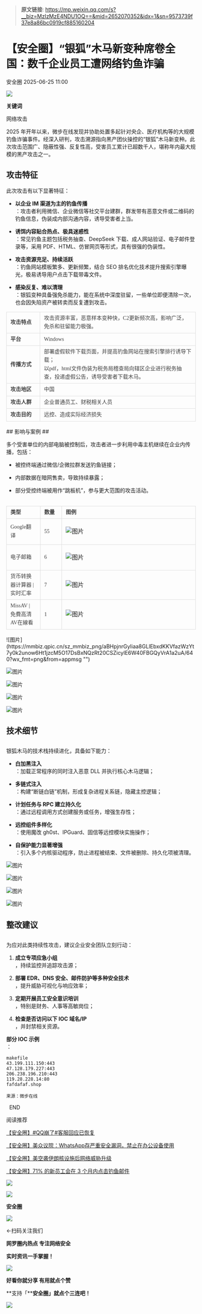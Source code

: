 > **原文链接**: https://mp.weixin.qq.com/s?__biz=MzIzMzE4NDU1OQ==&mid=2652070352&idx=1&sn=9573739f37e8a86bc0919cf885160204

#  【安全圈】“银狐”木马新变种席卷全国：数千企业员工遭网络钓鱼诈骗  
 安全圈   2025-06-25 11:00  
  
![](https://mmbiz.qpic.cn/sz_mmbiz_png/aBHpjnrGylgOvEXHviaXu1fO2nLov9bZ055v7s8F6w1DD1I0bx2h3zaOx0Mibd5CngBwwj2nTeEbupw7xpBsx27Q/640?wx_fmt=other&from=appmsg&tp=webp&wxfrom=5&wx_lazy=1&wx_co=1 "")  
  
  
**关键词**  
  
  
  
网络攻击  
  
  
2025 年开年以来，微步在线发现并协助处置多起针对央企、医疗机构等的大规模钓鱼诈骗事件。经深入研判，攻击溯源指向黑产团伙操控的“银狐”木马新变种。此次攻击范围广、隐蔽性强、反复性高，受害员工累计已超数千人，堪称年内最大规模的黑产攻击之一。  
## 攻击特征  
  
此次攻击有以下显著特征：  
- **以企业 IM 渠道为主的钓鱼传播**  
：攻击者利用微信、企业微信等社交平台建群，群发带有恶意文件或二维码的钓鱼信息，伪装成内部沟通内容，诱导受害者上当。  
  
- **诱饵内容贴合热点、极具迷惑性**  
：常见钓鱼主题包括税务抽查、DeepSeek 下载、成人网站验证、电子邮件登录等，采用 PDF、HTML、仿冒网页等形式，具有很强的伪装性。  
  
- **攻击资源充足、持续活跃**  
：钓鱼网站模板繁多、更新频繁，结合 SEO 排名优化技术提升搜索引擎曝光，极易诱导用户点击下载带毒文件。  
  
- **感染反复、难以清理**  
：银狐变种具备强免杀能力，能在系统中深度驻留，一些单位即便清除一次，也会因失陷资产被转卖而反复遭到攻击。  
  
<table><tbody><tr style="box-sizing: border-box;padding: 0px;max-width: 100%;"><td data-colwidth="103" width="103" style="box-sizing: border-box;padding: 5px 10px;border: 1px solid rgb(221, 221, 221);max-width: 100%;"><p style="box-sizing: border-box;margin: 0px;line-height: 1.7;max-width: 100%;min-height: 1em;"><span style="box-sizing: border-box;padding: 0px;max-width: 100%;font-family: none;line-height: 1.6;"><span style="box-sizing: border-box;padding: 0px;max-width: 100%;font-size: 14px;color: rgb(63, 63, 63);font-weight: bold;"><span leaf="">攻击特点</span></span></span></p></td><td data-colwidth="499" width="499" style="box-sizing: border-box;padding: 5px 10px;border: 1px solid rgb(221, 221, 221);max-width: 100%;"><p style="box-sizing: border-box;margin: 0px;line-height: 1.7;max-width: 100%;min-height: 1em;"><span style="box-sizing: border-box;padding: 0px;max-width: 100%;font-family: none;line-height: 1.6;"><span style="box-sizing: border-box;padding: 0px;max-width: 100%;font-size: 14px;color: rgb(63, 63, 63);"><span leaf="">攻击资源丰富，恶意样本变种快，C2更新频次高，影响广泛，免杀和驻留能力极强。</span></span></span></p></td></tr><tr style="box-sizing: border-box;padding: 0px;max-width: 100%;"><td data-colwidth="103" width="103" style="box-sizing: border-box;padding: 5px 10px;border: 1px solid rgb(221, 221, 221);max-width: 100%;"><p style="box-sizing: border-box;margin: 0px;line-height: 1.7;max-width: 100%;min-height: 1em;"><span style="box-sizing: border-box;padding: 0px;max-width: 100%;font-family: none;line-height: 1.6;"><span style="box-sizing: border-box;padding: 0px;max-width: 100%;font-size: 14px;color: rgb(63, 63, 63);font-weight: bold;"><span leaf="">平台</span></span></span></p></td><td data-colwidth="499" width="499" style="box-sizing: border-box;padding: 5px 10px;border: 1px solid rgb(221, 221, 221);max-width: 100%;"><p style="box-sizing: border-box;margin: 0px;line-height: 1.7;max-width: 100%;min-height: 1em;"><span style="box-sizing: border-box;padding: 0px;max-width: 100%;font-family: none;line-height: 1.6;"><span style="box-sizing: border-box;padding: 0px;max-width: 100%;font-size: 14px;color: rgb(63, 63, 63);"><span leaf="">Windows</span></span></span></p></td></tr><tr style="box-sizing: border-box;padding: 0px;max-width: 100%;"><td data-colwidth="103" width="103" style="box-sizing: border-box;padding: 5px 10px;border: 1px solid rgb(221, 221, 221);max-width: 100%;"><p style="box-sizing: border-box;margin: 0px;line-height: 1.7;max-width: 100%;min-height: 1em;"><span style="box-sizing: border-box;padding: 0px;max-width: 100%;font-family: none;line-height: 1.6;"><span style="box-sizing: border-box;padding: 0px;max-width: 100%;font-size: 14px;color: rgb(63, 63, 63);font-weight: bold;"><span leaf="">传播方式</span></span></span></p></td><td data-colwidth="499" width="499" style="box-sizing: border-box;padding: 5px 10px;border: 1px solid rgb(221, 221, 221);max-width: 100%;"><p style="box-sizing: border-box;margin: 0px;line-height: 1.7;max-width: 100%;min-height: 1em;"><span style="box-sizing: border-box;padding: 0px;max-width: 100%;font-family: none;line-height: 1.6;"><span style="box-sizing: border-box;padding: 0px;max-width: 100%;font-size: 14px;color: rgb(63, 63, 63);"><span leaf="">部署虚假软件下载页面，并提高钓鱼网站在搜索引擎排行诱导下载；</span></span></span></p><p style="box-sizing: border-box;margin: 0px;line-height: 1.7;max-width: 100%;min-height: 1em;"><span style="box-sizing: border-box;padding: 0px;max-width: 100%;font-family: none;line-height: 1.6;"><span style="box-sizing: border-box;padding: 0px;max-width: 100%;font-size: 14px;color: rgb(63, 63, 63);"><span leaf="">以pdf，html文件伪装为税务局稽查局向辖区企业进行税务抽查，投递虚假公告，诱导受害者下载木马。</span></span></span></p></td></tr><tr style="box-sizing: border-box;padding: 0px;max-width: 100%;"><td data-colwidth="103" width="103" style="box-sizing: border-box;padding: 5px 10px;border: 1px solid rgb(221, 221, 221);max-width: 100%;"><p style="box-sizing: border-box;margin: 0px;line-height: 1.7;max-width: 100%;min-height: 1em;"><span style="box-sizing: border-box;padding: 0px;max-width: 100%;font-family: none;line-height: 1.6;"><span style="box-sizing: border-box;padding: 0px;max-width: 100%;font-size: 14px;color: rgb(63, 63, 63);font-weight: bold;"><span leaf="">攻击地区</span></span></span></p></td><td data-colwidth="499" width="499" style="box-sizing: border-box;padding: 5px 10px;border: 1px solid rgb(221, 221, 221);max-width: 100%;"><p style="box-sizing: border-box;margin: 0px;line-height: 1.7;max-width: 100%;min-height: 1em;"><span style="box-sizing: border-box;padding: 0px;max-width: 100%;font-family: none;line-height: 1.6;"><span style="box-sizing: border-box;padding: 0px;max-width: 100%;font-size: 14px;color: rgb(63, 63, 63);"><span leaf="">中国</span></span></span></p></td></tr><tr style="box-sizing: border-box;padding: 0px;max-width: 100%;"><td data-colwidth="103" width="103" style="box-sizing: border-box;padding: 5px 10px;border: 1px solid rgb(221, 221, 221);max-width: 100%;"><p style="box-sizing: border-box;margin: 0px;line-height: 1.7;max-width: 100%;min-height: 1em;"><span style="box-sizing: border-box;padding: 0px;max-width: 100%;font-family: none;line-height: 1.6;"><span style="box-sizing: border-box;padding: 0px;max-width: 100%;font-size: 14px;color: rgb(63, 63, 63);font-weight: bold;"><span leaf="">攻击人群</span></span></span></p></td><td data-colwidth="499" width="499" style="box-sizing: border-box;padding: 5px 10px;border: 1px solid rgb(221, 221, 221);max-width: 100%;"><p style="box-sizing: border-box;margin: 0px;line-height: 1.7;max-width: 100%;min-height: 1em;"><span style="box-sizing: border-box;padding: 0px;max-width: 100%;font-family: none;line-height: 1.6;"><span style="box-sizing: border-box;padding: 0px;max-width: 100%;font-size: 14px;color: rgb(63, 63, 63);"><span leaf="">企业普通员工、财税相关人员</span></span></span></p></td></tr><tr style="box-sizing: border-box;padding: 0px;max-width: 100%;"><td data-colwidth="103" width="103" style="box-sizing: border-box;padding: 5px 10px;border: 1px solid rgb(221, 221, 221);max-width: 100%;"><p style="box-sizing: border-box;margin: 0px;line-height: 1.7;max-width: 100%;min-height: 1em;"><span style="box-sizing: border-box;padding: 0px;max-width: 100%;font-family: none;line-height: 1.6;"><span style="box-sizing: border-box;padding: 0px;max-width: 100%;font-size: 14px;color: rgb(63, 63, 63);font-weight: bold;"><span leaf="">攻击目的</span></span></span></p></td><td data-colwidth="499" width="499" style="box-sizing: border-box;padding: 5px 10px;border: 1px solid rgb(221, 221, 221);max-width: 100%;"><p style="box-sizing: border-box;margin: 0px;line-height: 1.7;max-width: 100%;min-height: 1em;"><span style="box-sizing: border-box;padding: 0px;max-width: 100%;font-family: none;line-height: 1.6;"><span style="box-sizing: border-box;padding: 0px;max-width: 100%;font-size: 14px;color: rgb(63, 63, 63);"><span leaf="">远控、造成实际经济损失</span></span></span></p></td></tr></tbody></table>  
## 影响与案例  
##   
  
多个受害单位的内部电脑被控制后，攻击者进一步利用中毒主机继续在企业内传播，包括：  
- 被控终端通过微信/企微拉群发送钓鱼链接；  
  
- 内部数据在暗网售卖，导致持续暴露；  
  
- 部分受控终端被用作“跳板机”，参与更大范围的攻击活动。  
  
<table><tbody><tr style="box-sizing: border-box;"></tr></tbody></table><table><tbody><tr style="box-sizing: border-box;padding: 0px;max-width: 100%;"><td data-colwidth="96.33333333333333" width="96.33333333333333" style="box-sizing: border-box;padding: 5px 10px;border: 1px solid rgb(221, 221, 221);max-width: 100%;"><p style="box-sizing: border-box;margin: 0px;line-height: 1.7;max-width: 100%;min-height: 1em;"><span style="box-sizing: border-box;padding: 0px;max-width: 100%;font-family: none;line-height: 1.6;"><span style="box-sizing: border-box;padding: 0px;max-width: 100%;font-size: 14px;color: rgb(63, 63, 63);font-weight: bold;"><span leaf="">类型</span></span></span></p></td><td data-colwidth="63.666666666666664" width="63.666666666666664" style="box-sizing: border-box;padding: 5px 10px;border: 1px solid rgb(221, 221, 221);max-width: 100%;"><p style="box-sizing: border-box;margin: 0px;line-height: 1.7;max-width: 100%;min-height: 1em;"><span style="box-sizing: border-box;padding: 0px;max-width: 100%;font-family: none;line-height: 1.6;"><span style="box-sizing: border-box;padding: 0px;max-width: 100%;font-size: 14px;color: rgb(63, 63, 63);font-weight: bold;"><span leaf="">数量</span></span></span></p></td><td data-colwidth="443" width="443" style="box-sizing: border-box;padding: 5px 10px;border: 1px solid rgb(221, 221, 221);max-width: 100%;"><p style="box-sizing: border-box;margin: 0px;line-height: 1.7;max-width: 100%;min-height: 1em;"><span style="box-sizing: border-box;padding: 0px;max-width: 100%;font-family: none;line-height: 1.6;"><span style="box-sizing: border-box;padding: 0px;max-width: 100%;font-size: 14px;color: rgb(63, 63, 63);font-weight: bold;"><span leaf="">图例</span></span></span></p></td></tr><tr style="box-sizing: border-box;padding: 0px;max-width: 100%;"><td data-colwidth="96.33333333333333" width="96.33333333333333" style="box-sizing: border-box;padding: 5px 10px;border: 1px solid rgb(221, 221, 221);max-width: 100%;"><p style="box-sizing: border-box;margin: 0px;line-height: 1.7;max-width: 100%;min-height: 1em;"><span style="box-sizing: border-box;padding: 0px;max-width: 100%;font-family: none;line-height: 1.6;"><span style="box-sizing: border-box;padding: 0px;max-width: 100%;font-size: 14px;color: rgb(63, 63, 63);"><span leaf="">Google翻译</span></span></span></p></td><td data-colwidth="63.666666666666664" width="63.666666666666664" style="box-sizing: border-box;padding: 5px 10px;border: 1px solid rgb(221, 221, 221);max-width: 100%;"><p style="box-sizing: border-box;margin: 0px;line-height: 1.7;max-width: 100%;min-height: 1em;"><span style="box-sizing: border-box;padding: 0px;max-width: 100%;font-family: none;line-height: 1.6;"><span style="box-sizing: border-box;padding: 0px;max-width: 100%;font-size: 14px;color: rgb(63, 63, 63);"><span leaf="">55</span></span></span></p></td><td data-colwidth="443" width="443" style="box-sizing: border-box;padding: 5px 10px;border: 1px solid rgb(221, 221, 221);max-width: 100%;"><p style="box-sizing: border-box;margin: 0px;line-height: 1.7;max-width: 100%;min-height: 1em;"><span style="box-sizing: border-box;padding: 0px;max-width: 100%;font-family: none;line-height: 1.6;"><span leaf=""><img data-src="https://mmbiz.qpic.cn/sz_mmbiz_png/aBHpjnrGyliaa8GLlEbxdKKVfazWzYt7ymI19Iay8CAQz1goFTjOQPrFiaD3gUDnz9OcngvUsFgjheaibMmP6lAbg/640?wx_fmt=png&amp;from=appmsg" alt="图片" class="rich_pages wxw-img" data-ratio="0.41574074074074074" data-type="png" data-w="1080" style="box-sizing: border-box;vertical-align: middle;border-style: none;max-width: 100%;margin: 1rem 0px;cursor: zoom-in;" data-imgfileid="504586678"/></span></span></p></td></tr><tr style="box-sizing: border-box;padding: 0px;max-width: 100%;"><td data-colwidth="96.33333333333333" width="96.33333333333333" style="box-sizing: border-box;padding: 5px 10px;border: 1px solid rgb(221, 221, 221);max-width: 100%;"><p style="box-sizing: border-box;margin: 0px;line-height: 1.7;max-width: 100%;min-height: 1em;"><span style="box-sizing: border-box;padding: 0px;max-width: 100%;font-family: none;line-height: 1.6;"><span style="box-sizing: border-box;padding: 0px;max-width: 100%;font-size: 14px;color: rgb(63, 63, 63);"><span leaf="">电子邮箱</span></span></span></p></td><td data-colwidth="63.666666666666664" width="63.666666666666664" style="box-sizing: border-box;padding: 5px 10px;border: 1px solid rgb(221, 221, 221);max-width: 100%;"><p style="box-sizing: border-box;margin: 0px;line-height: 1.7;max-width: 100%;min-height: 1em;"><span style="box-sizing: border-box;padding: 0px;max-width: 100%;font-family: none;line-height: 1.6;"><span style="box-sizing: border-box;padding: 0px;max-width: 100%;font-size: 14px;color: rgb(63, 63, 63);"><span leaf="">6</span></span></span></p></td><td data-colwidth="443" width="443" style="box-sizing: border-box;padding: 5px 10px;border: 1px solid rgb(221, 221, 221);max-width: 100%;"><p style="box-sizing: border-box;margin: 0px;line-height: 1.7;max-width: 100%;min-height: 1em;"><span style="box-sizing: border-box;padding: 0px;max-width: 100%;font-family: none;line-height: 1.6;"><span leaf=""><img data-src="https://mmbiz.qpic.cn/sz_mmbiz_png/aBHpjnrGyliaa8GLlEbxdKKVfazWzYt7yPJlnkyicdSxvXXzyf8ZchQtX9Mwf7LHCJekbX8XJQKqYAQCTfbqOk1g/640?wx_fmt=png&amp;from=appmsg" alt="图片" class="rich_pages wxw-img" data-ratio="0.4824074074074074" data-type="png" data-w="1080" style="box-sizing: border-box;vertical-align: middle;border-style: none;max-width: 100%;margin: 1rem 0px;cursor: zoom-in;" data-imgfileid="504586677"/></span></span></p></td></tr><tr style="box-sizing: border-box;padding: 0px;max-width: 100%;"><td data-colwidth="96.33333333333333" width="96.33333333333333" style="box-sizing: border-box;padding: 5px 10px;border: 1px solid rgb(221, 221, 221);max-width: 100%;"><p style="box-sizing: border-box;margin: 0px;line-height: 1.7;max-width: 100%;min-height: 1em;"><span style="box-sizing: border-box;padding: 0px;max-width: 100%;font-family: none;line-height: 1.6;"><span style="box-sizing: border-box;padding: 0px;max-width: 100%;font-size: 14px;color: rgb(63, 63, 63);"><span leaf="">货币转换器计算器 | 实时汇率</span></span></span></p></td><td data-colwidth="63.666666666666664" width="63.666666666666664" style="box-sizing: border-box;padding: 5px 10px;border: 1px solid rgb(221, 221, 221);max-width: 100%;"><p style="box-sizing: border-box;margin: 0px;line-height: 1.7;max-width: 100%;min-height: 1em;"><span style="box-sizing: border-box;padding: 0px;max-width: 100%;font-family: none;line-height: 1.6;"><span style="box-sizing: border-box;padding: 0px;max-width: 100%;font-size: 14px;color: rgb(63, 63, 63);"><span leaf="">7</span></span></span></p></td><td data-colwidth="443" width="443" style="box-sizing: border-box;padding: 5px 10px;border: 1px solid rgb(221, 221, 221);max-width: 100%;"><p style="box-sizing: border-box;margin: 0px;line-height: 1.7;max-width: 100%;min-height: 1em;"><span style="box-sizing: border-box;padding: 0px;max-width: 100%;font-family: none;line-height: 1.6;"><span leaf=""><img data-src="https://mmbiz.qpic.cn/sz_mmbiz_png/aBHpjnrGyliaa8GLlEbxdKKVfazWzYt7yBu3c2QloULiaF0QER4ic5MmDEcLa7TlM44O9oRArClzc7Haogd5lKueQ/640?wx_fmt=png&amp;from=appmsg" alt="图片" class="rich_pages wxw-img" data-ratio="0.425" data-type="png" data-w="1080" style="box-sizing: border-box;vertical-align: middle;border-style: none;max-width: 100%;margin: 1rem 0px;cursor: zoom-in;" data-imgfileid="504586679"/></span></span></p></td></tr><tr style="box-sizing: border-box;padding: 0px;max-width: 100%;"><td data-colwidth="96.33333333333333" width="96.33333333333333" style="box-sizing: border-box;padding: 5px 10px;border: 1px solid rgb(221, 221, 221);max-width: 100%;"><p style="box-sizing: border-box;margin: 0px;line-height: 1.7;max-width: 100%;min-height: 1em;"><span style="box-sizing: border-box;padding: 0px;max-width: 100%;font-family: none;line-height: 1.6;"><span style="box-sizing: border-box;padding: 0px;max-width: 100%;font-size: 14px;color: rgb(63, 63, 63);"><span leaf="">MissAV | 免費高清AV在線看</span></span></span></p></td><td data-colwidth="63.666666666666664" width="63.666666666666664" style="box-sizing: border-box;padding: 5px 10px;border: 1px solid rgb(221, 221, 221);max-width: 100%;"><p style="box-sizing: border-box;margin: 0px;line-height: 1.7;max-width: 100%;min-height: 1em;"><span style="box-sizing: border-box;padding: 0px;max-width: 100%;font-family: none;line-height: 1.6;"><span style="box-sizing: border-box;padding: 0px;max-width: 100%;font-size: 14px;color: rgb(63, 63, 63);"><span leaf="">1</span></span></span></p></td><td data-colwidth="443" width="443" style="box-sizing: border-box;padding: 5px 10px;border: 1px solid rgb(221, 221, 221);max-width: 100%;"><p style="box-sizing: border-box;margin: 0px;line-height: 1.7;max-width: 100%;min-height: 1em;"><span style="box-sizing: border-box;padding: 0px;max-width: 100%;font-family: none;line-height: 1.6;"><span leaf=""><img data-src="https://mmbiz.qpic.cn/sz_mmbiz_png/aBHpjnrGyliaa8GLlEbxdKKVfazWzYt7yUOxcv9comCbibBg4ibicfz5ahytZ97fjGj97IUZ9ic43Vwq1nNhIbmG2Ng/640?wx_fmt=png&amp;from=appmsg" alt="图片" class="rich_pages wxw-img" data-ratio="0.5287037037037037" data-type="png" data-w="1080" style="box-sizing: border-box;vertical-align: middle;border-style: none;max-width: 100%;margin: 1rem 0px;cursor: zoom-in;" data-imgfileid="504586680"/></span></span></p></td></tr></tbody></table>  
![图片](https://mmbiz.qpic.cn/sz_mmbiz_png/aBHpjnrGyliaa8GLlEbxdKKVfazWzYt7y0k2unow6Ht1jzcM5O17DsBxNQzRt20CSZicylE6W40FBGQyVrA1a2uA/640?wx_fmt=png&from=appmsg "")  
  
![图片](https://mmbiz.qpic.cn/sz_mmbiz_png/aBHpjnrGyliaa8GLlEbxdKKVfazWzYt7yrZ3CJg54UTJmGEh67JVmXB0ibJhpAJm4pfQt8gOyZJIJZXpsM20h4Xw/640?wx_fmt=png&from=appmsg "")  
  
![图片](https://mmbiz.qpic.cn/sz_mmbiz_png/aBHpjnrGyliaa8GLlEbxdKKVfazWzYt7yufbcVA4u47HpSUDsII1lVDyKQFBWILRFxIrrAofsVlywFkTKJQREiag/640?wx_fmt=png&from=appmsg "")  
  
![图片](https://mmbiz.qpic.cn/sz_mmbiz_png/aBHpjnrGyliaa8GLlEbxdKKVfazWzYt7yYHYY65iagqveZicpzQ3tKEcJK6lchTWQkHYEWDg2CibDt7kibJ2xdutVibA/640?wx_fmt=png&from=appmsg "")  
  
![图片](https://mmbiz.qpic.cn/sz_mmbiz_png/aBHpjnrGyliaa8GLlEbxdKKVfazWzYt7yjl8ic8iaVy1GmRtWjDPwPkATnM2Izt2TreEugafgPImJc8L94yGtZX8Q/640?wx_fmt=png&from=appmsg "")  
  
## 技术细节  
##   
  
银狐木马的技术栈持续进化，具备如下能力：  
- **白加黑注入**  
：加载正常程序的同时注入恶意 DLL 并执行核心木马逻辑；  
  
- **多链式注入**  
：构建“断链白链”机制，形成复杂进程关系链，隐藏主控逻辑；  
  
- **计划任务与 RPC 建立持久化**  
：通过远程调用方式创建服务或任务，增强生存性；  
  
- **远控组件多样化**  
：使用魔改 gh0st、IPGuard、固信等远控模块实施操作；  
  
- **自保护能力显著增强**  
：引入多个内核驱动程序，防止进程被结束、文件被删除、持久化项被清理。  
  
![图片](https://mmbiz.qpic.cn/sz_mmbiz_png/aBHpjnrGyliaa8GLlEbxdKKVfazWzYt7ytToTMCVEALCSc1iakbWTIWssSSiaGX2JRQIbquabMPjwictegicoR8IdUw/640?wx_fmt=png&from=appmsg "")  
  
![图片](https://mmbiz.qpic.cn/sz_mmbiz_png/aBHpjnrGyliaa8GLlEbxdKKVfazWzYt7ySUUghuPLMYKPibFyAkHMZKib6qDoFX3ibDZnuNZMRIyd3xHzggo8wcADg/640?wx_fmt=png&from=appmsg "")  
  
![图片](https://mmbiz.qpic.cn/sz_mmbiz_png/aBHpjnrGyliaa8GLlEbxdKKVfazWzYt7yzKttY1yczuK8CdGBID7AibpRDCxlxxRCM6kYQI8EY6QfiaiarSGJUTymQ/640?wx_fmt=png&from=appmsg "")  
  
![图片](https://mmbiz.qpic.cn/sz_mmbiz_png/aBHpjnrGyliaa8GLlEbxdKKVfazWzYt7yInJndnWfBtC4enxo8M6gYqhsgprZmYJBm15QGXZd6icFS1fQ2WmTm8w/640?wx_fmt=png&from=appmsg "")  
##   
## 整改建议  
##   
  
为应对此类持续性攻击，建议企业安全团队立刻行动：  
1. **成立专项应急小组**  
，持续监控并追踪攻击源；  
  
1. **部署 EDR、DNS 安全、邮件防护等多种安全技术**  
，提升威胁可视化与响应效率；  
  
1. **定期开展员工安全意识培训**  
，特别是财务、人事等高敏岗位；  
  
1. **检查是否访问以下 IOC 域名/IP**  
，并封禁相关资源。  
  
  
**部分 IOC 示例**  
：  
  

```
makefile
43.199.111.150:443
47.128.179.227:443
206.238.196.210:443
119.28.228.14:80
fafdafaf.shop
```

  

```
来源：微步在线
```

  
  
  
  END    
  
  
阅读推荐  
  
  
[【安全圈】#QQ崩了#客服回应已恢复](https://mp.weixin.qq.com/s?__biz=MzIzMzE4NDU1OQ==&mid=2652070323&idx=1&sn=23255811e6a26d4f9fee9dfff2372820&scene=21#wechat_redirect)  
  
  
  
[【安全圈】美众议院：WhatsApp存严重安全漏洞，禁止在办公设备使用](https://mp.weixin.qq.com/s?__biz=MzIzMzE4NDU1OQ==&mid=2652070323&idx=2&sn=7af7cb53b8b7e4a1d4806a0720c6613b&scene=21#wechat_redirect)  
  
  
  
[【安全圈】美空袭伊朗核设施后网络威胁升级](https://mp.weixin.qq.com/s?__biz=MzIzMzE4NDU1OQ==&mid=2652070323&idx=3&sn=aac658606742a9fccc7b1ff6f6613d80&scene=21#wechat_redirect)  
  
  
  
[【安全圈】71% 的新员工会在 3 个月内点击钓鱼邮件](https://mp.weixin.qq.com/s?__biz=MzIzMzE4NDU1OQ==&mid=2652070323&idx=4&sn=fef70d04a8f2be0d88ce8a20a0d551f3&scene=21#wechat_redirect)  
  
  
  
  
![](https://mmbiz.qpic.cn/mmbiz_gif/aBHpjnrGylgeVsVlL5y1RPJfUdozNyCEft6M27yliapIdNjlcdMaZ4UR4XxnQprGlCg8NH2Hz5Oib5aPIOiaqUicDQ/640?wx_fmt=gif "")  
  
  
  
![](https://mmbiz.qpic.cn/mmbiz_png/aBHpjnrGylgeVsVlL5y1RPJfUdozNyCEDQIyPYpjfp0XDaaKjeaU6YdFae1iagIvFmFb4djeiahnUy2jBnxkMbaw/640?wx_fmt=png "")  
  
**安全圈**  
  
![](https://mmbiz.qpic.cn/mmbiz_gif/aBHpjnrGylgeVsVlL5y1RPJfUdozNyCEft6M27yliapIdNjlcdMaZ4UR4XxnQprGlCg8NH2Hz5Oib5aPIOiaqUicDQ/640?wx_fmt=gif "")  
  
  
←扫码关注我们  
  
**网罗圈内热点 专注网络安全**  
  
**实时资讯一手掌握！**  
  
  
![](https://mmbiz.qpic.cn/mmbiz_gif/aBHpjnrGylgeVsVlL5y1RPJfUdozNyCE3vpzhuku5s1qibibQjHnY68iciaIGB4zYw1Zbl05GQ3H4hadeLdBpQ9wEA/640?wx_fmt=gif "")  
  
**好看你就分享 有用就点个赞**  
  
**支持「****安全圈」就点个三连吧！**  
  
![](https://mmbiz.qpic.cn/mmbiz_gif/aBHpjnrGylgeVsVlL5y1RPJfUdozNyCE3vpzhuku5s1qibibQjHnY68iciaIGB4zYw1Zbl05GQ3H4hadeLdBpQ9wEA/640?wx_fmt=gif "")  
  
  
